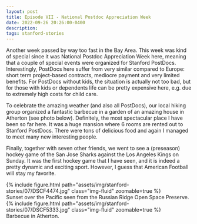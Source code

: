 ```yaml
---
layout: post
title: Episode VII - National Postdoc Appreciation Week
date: 2022-09-26 20:26:00-0400
description:
tags: stanford-stories
---
```


Another week passed by way too fast in the Bay Area. This week was kind of special since it was National Postdoc Appreciation Week here, meaning that a couple of special events were organized for Stanford PostDocs. Interestingly, PostDocs here suffer from very similar compared to Europe: short term project-based contracts, mediocre payment and very limited benefits. For PostDocs without kids, the situation is actually not too bad, but for those with kids or dependents life can be pretty expensive here, e.g. due to extremely high costs for child care.

To celebrate the amazing weather (and also all PostDocs), our local hiking group organized a fantastic barbecue in a garden of an amazing house in Atherton (see photo below). Definitely, the most spectacular place I have been so far here. It was a huge mansion where 6 rooms are rented out to Stanford PostDocs. There were tons of delicious food and again I managed to meet many new interesting people.

Finally, together with seven other friends, we went to see a (preseason) hockey game of the San Jose Sharks against the Los Angeles Kings on Sunday. It was the first hockey game that I have seen, and it is indeed a pretty dynamic and exciting sport. However, I guess that American Football will stay my favorite.

<div class="row mt-3">
    <div class="col-sm mt-3 mt-md-0">
        {% include figure.html path="assets/img/stanford-stories/07/DSCF4474.jpg" class="img-fluid" zoomable=true %}
    </div>
</div>
<div class="caption">
    Sunset over the Pacific seen from the Russian Ridge Open Space Preserve.    
</div>

<div class="row mt-3">
    <div class="col-sm mt-3 mt-md-0">
        {% include figure.html path="assets/img/stanford-stories/07/DSCF5333.jpg" class="img-fluid" zoomable=true %}
    </div>
</div>
<div class="caption">
    Barbecue in Atherton.
</div>
